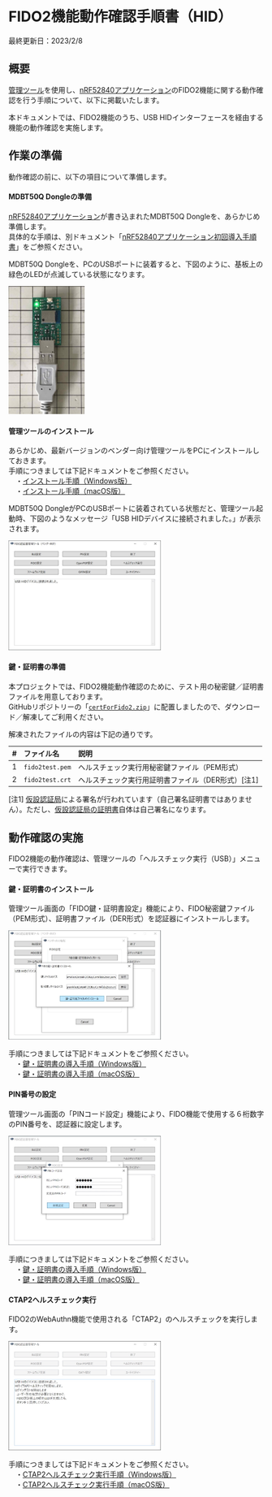 # FIDO2機能動作確認手順書（HID）

最終更新日：2023/2/8

## 概要

[管理ツール](../../../MaintenanceTool/README.md)を使用し、[nRF52840アプリケーション](../../../nRF52840_app/firmwares/secure_device_app)のFIDO2機能に関する動作確認を行う手順について、以下に掲載いたします。

本ドキュメントでは、FIDO2機能のうち、USB HIDインターフェースを経由する機能の動作確認を実施します。

## 作業の準備

動作確認の前に、以下の項目について準備します。

#### MDBT50Q Dongleの準備

[nRF52840アプリケーション](../../../nRF52840_app/firmwares/secure_device_app)が書き込まれたMDBT50Q Dongleを、あらかじめ準備します。<br>
具体的な手順は、別ドキュメント「[nRF52840アプリケーション初回導入手順書](../../../nRF52840_app/firmwares/secure_device_app/WRITEAPP.md)」をご参照ください。

MDBT50Q Dongleを、PCのUSBポートに装着すると、下図のように、基板上の緑色のLEDが点滅している状態になります。

<img src="../../../nRF52840_app/firmwares/secure_device_app/assets01/0010.jpg" width="150">

#### 管理ツールのインストール

あらかじめ、最新バージョンのベンダー向け管理ツールをPCにインストールしておきます。<br>
手順につきましては下記ドキュメントをご参照ください。<br>
　・[インストール手順（Windows版）](../../../MaintenanceTool/dotNET/DEVTOOLINST.md)<br>
　・[インストール手順（macOS版）](../../../MaintenanceTool/macOSApp/DEVTOOLINST.md)

MDBT50Q DongleがPCのUSBポートに装着されている状態だと、管理ツール起動時、下図のようなメッセージ「USB HIDデバイスに接続されました。」が表示されます。

<img src="../../../MaintenanceTool/dotNET/assets08/0016.jpg" width="300">

#### 鍵・証明書の準備

本プロジェクトでは、FIDO2機能動作確認のために、テスト用の秘密鍵／証明書ファイルを用意しております。<br>
GitHubリポジトリーの「[`certForFido2.zip`](../../../Research/provisionalCA/certForFido2.zip)」に配置しましたので、ダウンロード／解凍してご利用ください。

解凍されたファイルの内容は下記の通りです。

| # |ファイル名 |説明 |
|:-:|:-|:-|
|1|`fido2test.pem`|ヘルスチェック実行用秘密鍵ファイル（PEM形式）|
|2|`fido2test.crt`|ヘルスチェック実行用証明書ファイル（DER形式）[注1]|

[注1] [仮設認証局](../../../Research/provisionalCA/README.md)による署名が行われています（自己署名証明書ではありません）。ただし、[仮設認証局の証明書](../../../Research/provisionalCA/demoCA/cacert.pem)自体は自己署名になります。

## 動作確認の実施

FIDO2機能の動作確認は、管理ツールの「ヘルスチェック実行（USB）」メニューで実行できます。

#### 鍵・証明書のインストール

管理ツール画面の「FIDO鍵・証明書設定」機能により、FIDO秘密鍵ファイル（PEM形式）、証明書ファイル（DER形式）を認証器にインストールします。

<img src="../../../MaintenanceTool/dotNET/assets08/0025.jpg" width="300">

手順につきましては下記ドキュメントをご参照ください。<br>
　・[鍵・証明書の導入手順（Windows版）](../../../MaintenanceTool/dotNET/ATTESTATION.md)<br>
　・[鍵・証明書の導入手順（macOS版）](../../../MaintenanceTool/macOSApp/ATTESTATION.md)

#### PIN番号の設定

管理ツール画面の「PINコード設定」機能により、FIDO機能で使用する６桁数字のPIN番号を、認証器に設定します。

<img src="../../../MaintenanceTool/dotNET/assets02/0003.jpg" width="300">

手順につきましては下記ドキュメントをご参照ください。<br>
　・[鍵・証明書の導入手順（Windows版）](../../../MaintenanceTool/dotNET/ATTESTATION.md)<br>
　・[鍵・証明書の導入手順（macOS版）](../../../MaintenanceTool/macOSApp/ATTESTATION.md)

#### CTAP2ヘルスチェック実行

FIDO2のWebAuthn機能で使用される「CTAP2」のヘルスチェックを実行します。

<img src="../../../MaintenanceTool/dotNET/assets02/0014.jpg" width="300">

手順につきましては下記ドキュメントをご参照ください。<br>
　・[CTAP2ヘルスチェック実行手順（Windows版）](../../../MaintenanceTool/dotNET/CTAP2HCHECK.md)<br>
　・[CTAP2ヘルスチェック実行手順（macOS版）](../../../MaintenanceTool/macOSApp/CTAP2HCHECK.md)
